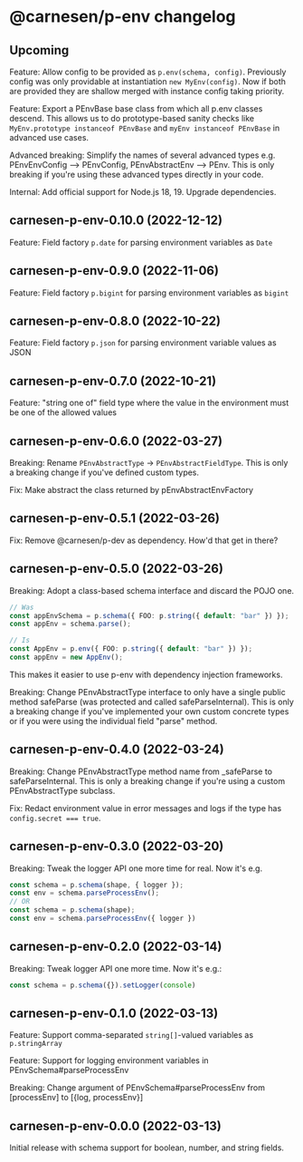 # **@carnesen/p-env** changelog

## Upcoming

Feature: Allow config to be provided as `p.env(schema, config)`. Previously config was only providable at instantiation `new MyEnv(config)`. Now if both are provided they are shallow merged with instance config taking priority.

Feature: Export a PEnvBase base class from which all p.env classes descend. This allows us to do prototype-based sanity checks like `MyEnv.prototype instanceof PEnvBase` and `myEnv instanceof PEnvBase` in advanced use cases.

Advanced breaking: Simplify the names of several advanced types e.g. PEnvEnvConfig --> PEnvConfig, PEnvAbstractEnv --> PEnv. This is only breaking if you're using these advanced types directly in your code.

Internal: Add official support for Node.js 18, 19. Upgrade dependencies.

## carnesen-p-env-0.10.0 (2022-12-12)

Feature: Field factory `p.date` for parsing environment variables as `Date`

## carnesen-p-env-0.9.0 (2022-11-06)

Feature: Field factory `p.bigint` for parsing environment variables as `bigint`

## carnesen-p-env-0.8.0 (2022-10-22)

Feature: Field factory `p.json` for parsing environment variable values as JSON

## carnesen-p-env-0.7.0 (2022-10-21)

Feature: "string one of" field type where the value in the environment must be one of the allowed values

## carnesen-p-env-0.6.0 (2022-03-27)

Breaking: Rename `PEnvAbstractType` -> `PEnvAbstractFieldType`. This is only a breaking change if you've defined custom types.

Fix: Make abstract the class returned by pEnvAbstractEnvFactory

## carnesen-p-env-0.5.1 (2022-03-26)

Fix: Remove @carnesen/p-dev as dependency. How'd that get in there?

## carnesen-p-env-0.5.0 (2022-03-26)

Breaking: Adopt a class-based schema interface and discard the POJO one.

```TypeScript
// Was
const appEnvSchema = p.schema({ FOO: p.string({ default: "bar" }) });
const appEnv = schema.parse();

// Is
const AppEnv = p.env({ FOO: p.string({ default: "bar" }) });
const appEnv = new AppEnv();
```

This makes it easier to use p-env with dependency injection frameworks.

Breaking: Change PEnvAbstractType interface to only have a single public method safeParse (was protected and called safeParseInternal). This is only a breaking change if you've implemented your own custom concrete types or if you were using the individual field "parse" method.

## carnesen-p-env-0.4.0 (2022-03-24)

Breaking: Change PEnvAbstractType method name from _safeParse to safeParseInternal. This is only a breaking change if you're using a custom PEnvAbstractType subclass.

Fix: Redact environment value in error messages and logs if the type has `config.secret === true`.

## carnesen-p-env-0.3.0 (2022-03-20)

Breaking: Tweak the logger API one more time for real. Now it's e.g. 
```TypeScript
const schema = p.schema(shape, { logger });
const env = schema.parseProcessEnv();
// OR
const schema = p.schema(shape);
const env = schema.parseProcessEnv({ logger })
```

## carnesen-p-env-0.2.0 (2022-03-14)

Breaking: Tweak logger API one more time. Now it's e.g.:
```TypeScript
const schema = p.schema({}).setLogger(console)
```

## carnesen-p-env-0.1.0 (2022-03-13)

Feature: Support comma-separated `string[]`-valued variables as `p.stringArray`

Feature: Support for logging environment variables in PEnvSchema#parseProcessEnv

Breaking: Change argument of PEnvSchema#parseProcessEnv from [processEnv] to [{log, processEnv}]

## carnesen-p-env-0.0.0 (2022-03-13)

Initial release with schema support for boolean, number, and string fields.
